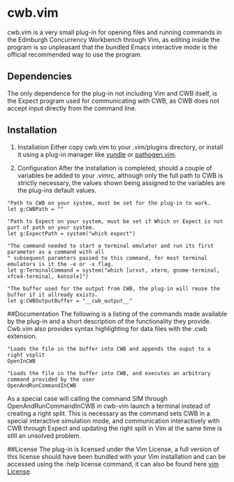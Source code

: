 # cwb.vim
cwb.vim is a very small plug-in for opening files and running commands in the Edinburgh Concurrency Workbench through Vim, as editing inside the program is so unpleasant that the bundled Emacs interactive mode is the official recommended way to use the program.

## Dependencies
The only dependence for the plug-in not including Vim and CWB itself, is the Expect program used for communicating with CWB, as CWB does not accept input directly from the command line.

## Installation
1. Installation
Either copy cwb.vim to your .vim/plugins directory, or install it using a plug-in manager like [vundle](http://github.com/gmarik/vundle)
 or [pathogen.vim](https://github.com/tpope/vim-pathogen).


2. Configuration
After the installation is completed, should a couple of variables be added to your .vimrc, although only the full path to CWB is strictly necessary, the values shown being assigned to the variables are the plug-ins default values.


```
"Path to CWB on your system, must be set for the plug-in to work.
let g:CWBPath = ""

"Path to Expect on your system, must be set if Which or Expect is not part of path on your system.
let g:ExpectPath = system("which expect")

"The command needed to start a terminal emulator and run its first parameter as a command with all
" subsequent paramters passed to this command, for most terminal emulators is it the -e or -x flag.
let g:TerminalCommand = system("which [urxvt, xterm, gnome-terminal, xfce4-terminal, konsole]")

"The buffer used for the output from CWB, the plug-in will reuse the buffer if it allready exists.
let g:CWBOutputBuffer = "__cwb_output__"

```

##Documentation
The following is a listing of the commands made available by the plug-in and a short description of the functionality they provide. Cwb.vim also provides syntax highlighting for data files with the .cwb extension.

```
"Loads the file in the buffer into CWB and appends the ouput to a right vsplit
OpenInCWB

"Loads the file in the buffer into CWB, and executes an arbitrary command provided by the user
OpenAndRunCommandInCWB

```
As a special case will calling the command SIM through OpenAndRunCommandInCWB in cwb-vim launch a terminal instead of creating a right split. This is necessary as the command sets CWB in a special interactive simulation mode, and communication interactively with CWB through Expect and updating the right split in Vim at the same time is still an unsolved problem.

##License
The plug-in is licensed under the Vim License, a full version of this license should have been bundled with your Vim installation and can be accessed using the :help license command, it can also be found here [vim License](http://vimdoc.sourceforge.net/htmldoc/uganda.html).
